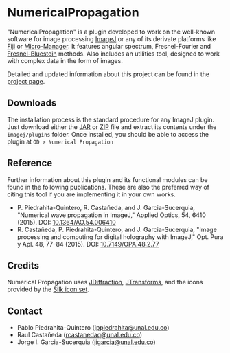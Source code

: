 # NumericalPropagation
"NumericalPropagation" is a plugin developed to work on the well-known software for image processing [ImageJ](https://imagej.nih.gov/ij/index.html) or any of its derivate platforms like [Fiji](https://fiji.sc/) or [Micro-Manager](https://micro-manager.org/). It features angular spectrum, Fresnel-Fourier and [Fresnel-Bluestein](http://dx.doi.org/10.1364/AO.49.006430) methods. Also includes an utilities tool, designed to work with complex data in the form of images.

Detailed and updated information about this project can be found in the [project page](https://unal-optodigital.github.io/NumericalPropagation/).

## Downloads
The installation process is the standard procedure for any ImageJ plugin. Just download either the [JAR](https://drive.google.com/file/d/1d1QIMhcpc1RHiRK99si26sKQuTEDmbkc/view?usp=sharing) or [ZIP](https://drive.google.com/file/d/1tPDTYTA0ZU-KxoOeXGL02f5mCC9UIaoC/view?usp=sharing) file and extract its contents under the `imagej/plugins` folder. Once installed, you should be able to access the plugin at `OD > Numerical Propagation`

## Reference
Further information about this plugin and its functional modules can be found in the following publications. These are also the preferred way of citing this tool if you are implementing it in your own works.
- P. Piedrahita-Quintero, R. Castañeda, and J. Garcia-Sucerquia, "Numerical wave propagation in ImageJ," Applied Optics, 54, 6410 (2015). DOI: [10.1364/AO.54.006410](http://dx.doi.org/10.1364/AO.54.006410)
- R. Castañeda, P. Piedrahita-Quintero, and J. Garcia-Sucerquia, "Image processing and computing for digital holography with ImageJ," Opt. Pura y Apl. 48, 77–84 (2015). DOI: [10.7149/OPA.48.2.77](http://dx.doi.org/10.7149/OPA.48.2.77)

## Credits
Numerical Propagation uses [JDiffraction](https://unal-optodigital.github.io/JDiffraction/), [JTransforms](https://sites.google.com/site/piotrwendykier/software/jtransforms), and the icons provided by the [Silk icon set](http://www.famfamfam.com/lab/icons/silk/).

## Contact
- Pablo Piedrahita-Quintero ([jppiedrahita@unal.edu.co](mailto:jppiedrahita@unal.edu.co))
- Raul Castañeda ([rcastanedaq@unal.edu.co](mailto:rcastanedaq@unal.edu.co))
- Jorge I. Garcia-Sucerquia ([jigarcia@unal.edu.co](mailto:jigarcia@unal.edu.co))

